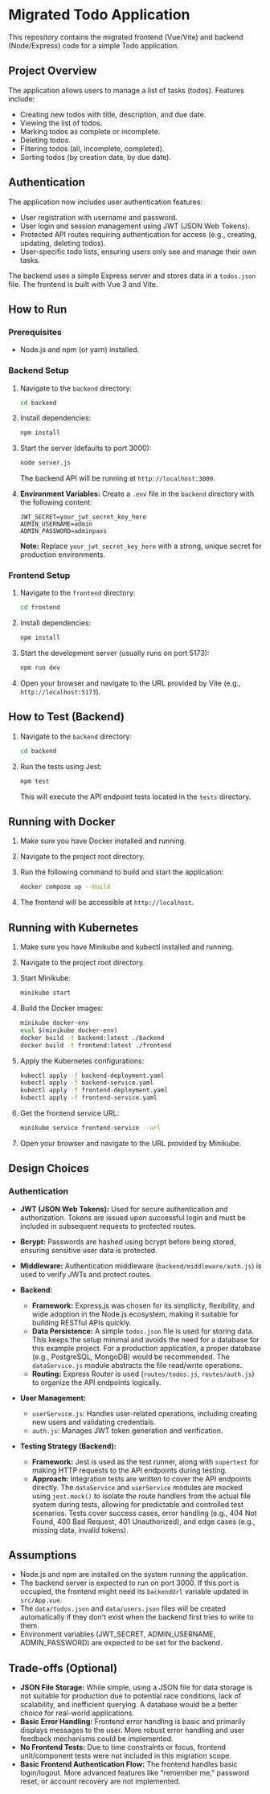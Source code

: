 # Migrated Todo Application

This repository contains the migrated frontend (Vue/Vite) and backend (Node/Express) code for a simple Todo application.

## Project Overview

The application allows users to manage a list of tasks (todos). Features include:

- Creating new todos with title, description, and due date.
- Viewing the list of todos.
- Marking todos as complete or incomplete.
- Deleting todos.
- Filtering todos (all, incomplete, completed).
- Sorting todos (by creation date, by due date).

## Authentication

The application now includes user authentication features:

- User registration with username and password.
- User login and session management using JWT (JSON Web Tokens).
- Protected API routes requiring authentication for access (e.g., creating, updating, deleting todos).
- User-specific todo lists, ensuring users only see and manage their own tasks.

The backend uses a simple Express server and stores data in a `todos.json` file. The frontend is built with Vue 3 and Vite.

## How to Run

### Prerequisites

- Node.js and npm (or yarn) installed.

### Backend Setup

1. Navigate to the `backend` directory:
   ```bash
   cd backend
   ```
2. Install dependencies:
   ```bash
   npm install
   ```
3. Start the server (defaults to port 3000):
   ```bash
   node server.js
   ```
   The backend API will be running at `http://localhost:3000`.

4. **Environment Variables:**
   Create a `.env` file in the `backend` directory with the following content:
   ```
   JWT_SECRET=your_jwt_secret_key_here
   ADMIN_USERNAME=admin
   ADMIN_PASSWORD=adminpass
   ```
   **Note:** Replace `your_jwt_secret_key_here` with a strong, unique secret for production environments.

### Frontend Setup

1. Navigate to the `frontend` directory:
   ```bash
   cd frontend
   ```
2. Install dependencies:
   ```bash
   npm install
   ```
3. Start the development server (usually runs on port 5173):
   ```bash
   npm run dev
   ```
4. Open your browser and navigate to the URL provided by Vite (e.g., `http://localhost:5173`).

## How to Test (Backend)

1. Navigate to the `backend` directory:
   ```bash
   cd backend
   ```
2. Run the tests using Jest:
   ```bash
   npm test
   ```
   This will execute the API endpoint tests located in the `tests` directory.

## Running with Docker

1.  Make sure you have Docker installed and running.
2.  Navigate to the project root directory.
3.  Run the following command to build and start the application:

    ```bash
    docker compose up --build
    ```

4.  The frontend will be accessible at `http://localhost`.

## Running with Kubernetes

1.  Make sure you have Minikube and kubectl installed and running.
2.  Navigate to the project root directory.
3.  Start Minikube:

    ```bash
    minikube start
    ```

4.  Build the Docker images:

    ```bash
    minikube docker-env
    eval $(minikube docker-env)
    docker build -t backend:latest ./backend
    docker build -t frontend:latest ./frontend
    ```

5.  Apply the Kubernetes configurations:

    ```bash
    kubectl apply -f backend-deployment.yaml
    kubectl apply -f backend-service.yaml
    kubectl apply -f frontend-deployment.yaml
    kubectl apply -f frontend-service.yaml
    ```

6.  Get the frontend service URL:

    ```bash
    minikube service frontend-service --url
    ```

7.  Open your browser and navigate to the URL provided by Minikube.
## Design Choices

### Authentication
- **JWT (JSON Web Tokens):** Used for secure authentication and authorization. Tokens are issued upon successful login and must be included in subsequent requests to protected routes.
- **Bcrypt:** Passwords are hashed using bcrypt before being stored, ensuring sensitive user data is protected.
- **Middleware:** Authentication middleware (`backend/middleware/auth.js`) is used to verify JWTs and protect routes.

- **Backend:**
  - **Framework:** Express.js was chosen for its simplicity, flexibility, and wide adoption in the Node.js ecosystem, making it suitable for building RESTful APIs quickly.
  - **Data Persistence:** A simple `todos.json` file is used for storing data. This keeps the setup minimal and avoids the need for a database for this example project. For a production application, a proper database (e.g., PostgreSQL, MongoDB) would be recommended. The `dataService.js` module abstracts the file read/write operations.
  - **Routing:** Express Router is used (`routes/todos.js`, `routes/auth.js`) to organize the API endpoints logically.
- **User Management:**
  - `userService.js`: Handles user-related operations, including creating new users and validating credentials.
  - `auth.js`: Manages JWT token generation and verification.
- **Testing Strategy (Backend):**
  - **Framework:** Jest is used as the test runner, along with `supertest` for making HTTP requests to the API endpoints during testing.
  - **Approach:** Integration tests are written to cover the API endpoints directly. The `dataService` and `userService` modules are mocked using `jest.mock()` to isolate the route handlers from the actual file system during tests, allowing for predictable and controlled test scenarios. Tests cover success cases, error handling (e.g., 404 Not Found, 400 Bad Request, 401 Unauthorized), and edge cases (e.g., missing data, invalid tokens).

## Assumptions

- Node.js and npm are installed on the system running the application.
- The backend server is expected to run on port 3000. If this port is occupied, the frontend might need its `backendUrl` variable updated in `src/App.vue`.
- The `data/todos.json` and `data/users.json` files will be created automatically if they don't exist when the backend first tries to write to them.
- Environment variables (JWT_SECRET, ADMIN_USERNAME, ADMIN_PASSWORD) are expected to be set for the backend.

## Trade-offs (Optional)

- **JSON File Storage:** While simple, using a JSON file for data storage is not suitable for production due to potential race conditions, lack of scalability, and inefficient querying. A database would be a better choice for real-world applications.
- **Basic Error Handling:** Frontend error handling is basic and primarily displays messages to the user. More robust error handling and user feedback mechanisms could be implemented.
- **No Frontend Tests:** Due to time constraints or focus, frontend unit/component tests were not included in this migration scope.
- **Basic Frontend Authentication Flow:** The frontend handles basic login/logout. More advanced features like "remember me," password reset, or account recovery are not implemented.
